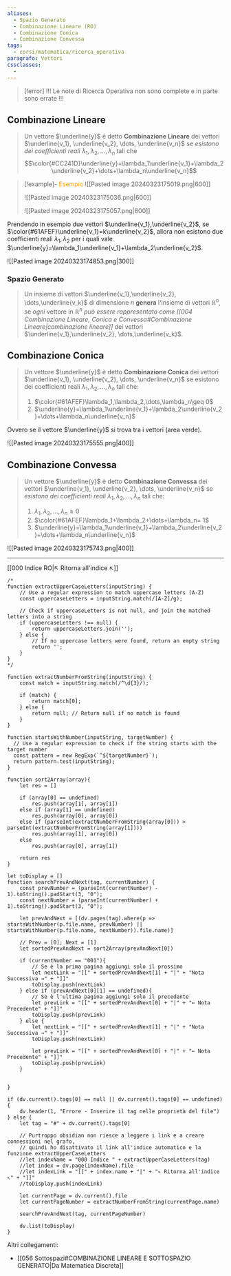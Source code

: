 ```yaml
---
aliases:
  - Spazio Generato
  - Combinazione Lineare (RO)
  - Combinazione Conica
  - Combinazione Convessa
tags:
  - corsi/matematica/ricerca_operativa
paragrafo: Vettori
cssclasses:
  - 
---
```

> [!error] !!! Le note di Ricerca Operativa non sono complete e in parte sono errate !!!

## Combinazione Lineare
>Un vettore $\underline{y}$ è detto **Combinazione Lineare** dei vettori $\underline{v_1}, \underline{v_2}, \dots, \underline{v_n}$ se *esistono dei coefficienti reali* $\lambda_1,\lambda_2,\dots,\lambda_n$ tali che $$\color{#CC241D}\underline{y}=\lambda_1\underline{v_1}+\lambda_2\underline{v_2}+\dots+\lambda_n\underline{v_n}$$

> [!example]- <font color="orange">Esempio</font>
>![[Pasted image 20240323175019.png|600]]
>
>![[Pasted image 20240323175036.png|600]]
>
>![[Pasted image 20240323175057.png|600]]



Prendendo in esempio due vettori $\underline{v_1},\underline{v_2}$, se $\color{#61AFEF}\underline{v_1}=k\underline{v_2}$, allora non esistono due coefficienti reali $\lambda_1,\lambda_2$ per i quali vale $\underline{y}=\lambda_1\underline{v_1}+\lambda_2\underline{v_2}$.

![[Pasted image 20240323174853.png|300]]

### Spazio Generato
>Un insieme di vettori $\underline{v_1},\underline{v_2}, \dots,\underline{v_k}$ di dimensione $n$ **genera** l'insieme di vettori $\mathbb{R}^n$, se *ogni* vettore in $\mathbb{R}^n$ *può essere rappresentato come [[004 Combinazione Lineare, Conica e Convessa#Combinazione Lineare|combinazione lineare]]* dei vettori $\underline{v_1},\underline{v_2}, \dots,\underline{v_k}$.

## Combinazione Conica
>Un vettore $\underline{y}$ è detto **Combinazione Conica** dei vettori $\underline{v_1}, \underline{v_2}, \dots, \underline{v_n}$ se esistono dei coefficienti reali $\lambda_1,\lambda_2,\dots,\lambda_n$ tali che: 
>1. $\color{#61AFEF}\lambda_1,\lambda_2,\dots,\lambda_n\geq 0$
>2. $\underline{y}=\lambda_1\underline{v_1}+\lambda_2\underline{v_2}+\dots+\lambda_n\underline{v_n}$

Ovvero se il vettore $\underline{y}$ si trova tra i vettori (area verde).

![[Pasted image 20240323175555.png|400]]


## Combinazione Convessa
>Un vettore $\underline{y}$ è detto **Combinazione Convessa** dei vettori $\underline{v_1}, \underline{v_2}, \dots, \underline{v_n}$ se *esistono dei coefficienti reali* $\lambda_1,\lambda_2,\dots,\lambda_n$ tali che: 
>1. $\lambda_1,\lambda_2,\dots,\lambda_n\geq 0$
>2. $\color{#61AFEF}\lambda_1+\lambda_2+\dots+\lambda_n= 1$
>3. $\underline{y}=\lambda_1\underline{v_1}+\lambda_2\underline{v_2}+\dots+\lambda_n\underline{v_n}$

![[Pasted image 20240323175743.png|400]]


___
[[000 Indice RO|↖ Ritorna all'indice ↖]]

```dataviewjs
/*
function extractUpperCaseLetters(inputString) {
	// Use a regular expression to match uppercase letters (A-Z)
	const uppercaseLetters = inputString.match(/[A-Z]/g);
	
	// Check if uppercaseLetters is not null, and join the matched letters into a string
	if (uppercaseLetters !== null) {
		return uppercaseLetters.join('');
	} else {
	    // If no uppercase letters were found, return an empty string
	    return '';
	}
}
*/

function extractNumberFromString(inputString) {
	const match = inputString.match(/^\d{3}/);
	
	if (match) {
		return match[0];
	} else {
		return null; // Return null if no match is found
	}
}

function startsWithNumber(inputString, targetNumber) {
  // Use a regular expression to check if the string starts with the target number
  const pattern = new RegExp(`^${targetNumber}`);
  return pattern.test(inputString);
}

function sort2Array(array){
	let res = []
	
	if (array[0] == undefined)
		res.push(array[1], array[1])
	else if (array[1] == undefined)
		res.push(array[0], array[0])
	else if (parseInt(extractNumberFromString(array[0])) > parseInt(extractNumberFromString(array[1])))
		res.push(array[1], array[0])
	else
		res.push(array[0], array[1])
	
	return res
}

let toDisplay = []
function searchPrevAndNext(tag, currentNumber) {
	const prevNumber = (parseInt(currentNumber) - 1).toString().padStart(3, "0");
	const nextNumber = (parseInt(currentNumber) + 1).toString().padStart(3, "0");
	
	let prevAndNext = [(dv.pages(tag).where(p => startsWithNumber(p.file.name, prevNumber) || startsWithNumber(p.file.name, nextNumber)).file.name)]
	
	// Prev = [0]; Next = [1]
	let sortedPrevAndNext = sort2Array(prevAndNext[0])
	
	if (currentNumber == "001"){ 
		// Se è la prima pagina aggiungi solo il prossimo
		let nextLink = "[[" + sortedPrevAndNext[1] + "|" + "Nota Successiva →" + "]]"
		toDisplay.push(nextLink)
	} else if (prevAndNext[0][1] == undefined){
		// Se è l'ultima pagina aggiungi solo il precedente
		let prevLink = "[[" + sortedPrevAndNext[0] + "|" + "← Nota Precedente" + "]]"
		toDisplay.push(prevLink)
	} else {
		let nextLink = "[[" + sortedPrevAndNext[1] + "|" + "Nota Successiva →" + "]]"
		toDisplay.push(nextLink)
		
		let prevLink = "[[" + sortedPrevAndNext[0] + "|" + "← Nota Precedente" + "]]"
		toDisplay.push(prevLink)
	}
	
	
}

if (dv.current().tags[0] == null || dv.current().tags[0] == undefined){
	dv.header(1, "Errore - Inserire il tag nelle proprietà del file")
} else {
	let tag = "#" + dv.current().tags[0]

	// Purtroppo obsidian non riesce a leggere i link e a creare connessioni nel grafo,
	// quindi ho disattivato il link all'indice automatico e la funzione extractUpperCaseLetters
	//let indexName = "000 Indice " + extractUpperCaseLetters(tag)
	//let index = dv.page(indexName).file
	//let indexLink = "[[" + index.name + "|" + "↖ Ritorna all'indice ↖" + "]]"
	//toDisplay.push(indexLink)
	
	let currentPage = dv.current().file
	let currentPageNumber = extractNumberFromString(currentPage.name)
	
	searchPrevAndNext(tag, currentPageNumber)
	
	dv.list(toDisplay)
}
```

Altri collegamenti: 
- [[056 Sottospazi#COMBINAZIONE LINEARE E SOTTOSPAZIO GENERATO|Da Matematica Discreta]]
